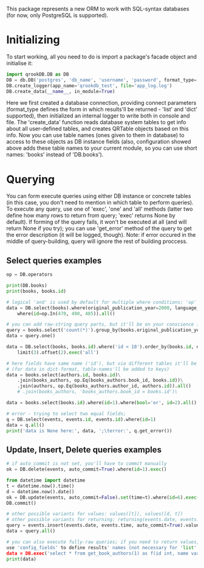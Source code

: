 This package represents a new ORM to work with SQL-syntax databases (for now, only PostgreSQL is supported).

# Initializing
To start working, all you need to do is import a package's facade object and initialise it:
```python
import qrookDB.DB as DB
DB = db.DB('postgres', 'db_name', 'username', 'password', format_type='dict')
DB.create_logger(app_name='qrookdb_test', file='app_log.log')
DB.create_data(__name__, in_module=True)
```
Here we first created a database connection, providing connect parameters (format_type defines the form
in which results'll be returned - 'list' and 'dict' supported),
then initialized an internal logger to write both in console and file.
The 'create_data' function reads database system tables to get info about all user-defined tables,
and creates QRTable objects based on this info. Now you can use table names (ones given to them in database)
to access to these objects as DB instance fields (also, configuration showed above adds these table names to
your current module, so you can use short names: 'books' instead of 'DB.books').  

# Querying
You can form execute queries using either DB instance or concrete tables (in this case, you don't need to
mention in which table to perform queries). To execute any query, use one of 'exec', 'one' and 'all' methods
(latter two define how many rows to return from query; 'exec' returns None by default). If forming of the query
fails, it won't be executed at all (and will return None if you try); you can use 'get_error' method of the query
to get the error description (it will be logged, though). Note: if error occured in the middle of query-building,
query will ignore the rest of building proccess.
## Select queries examples
```python
op = DB.operators

print(DB.books)
print(books, books.id)

# logical 'and' is used by default for multiple where conditions; 'op' module contains special operators
data = DB.select(books).where(original_publication_year=2000, language_code='eng').\
    where(id=op.In(470, 490, 485)).all()

# you can add raw-string query parts, but it'll be on your conscience in terms of security   
query = books.select('count(*)').group_by(books.original_publication_year)
data = query.one()

data = DB.select(books, books.id).where('id < 10').order_by(books.id, desc=True).\
    limit(3).offset(2).exec('all')

# here fields have same name ('id'), but via different tables it'll be ok
# (for data in dict-format, table-names'll be added to keys) 
data = books.select(authors.id, books.id)\
    .join(books_authors, op.Eq(books_authors.book_id, books.id))\
    .join(authors, op.Eq(books_authors.author_id, authors.id)).all()
    # .join(books_authors, 'books_authors.book_id = books.id')\

data = books.select(books.id).where(id=1).where(bool='or', id=2).all()

# error - trying to select two equal fields;
q = DB.select(events, events.id, events.id).where(id=1)
data = q.all()
print('data is None here:', data, ';\terror:', q.get_error())
```


## Update, Insert, Delete queries examples
```python
# if auto_commit is not set, you'll have to commit manually 
ok = DB.delete(events, auto_commit=True).where(id=1).exec()

from datetime import datetime
t = datetime.now().time()
d = datetime.now().date()
ok = DB.update(events, auto_commit=False).set(time=t).where(id=6).exec()
DB.commit()

# other possible variants for values: values([t]), values([d, t])
# other possible variants for returning: returning(events.date, events.time), returning(['date', 'time']), returning('date', 'time')
query = events.insert(events.date, events.time, auto_commit=True).values([[d, t], [None, t]]).returning('*')
data = query.all()

# you can also execute fully-raw queries; if you need to return values, 
use 'config_fields' to define results' names (not necessary for 'list' data format) 
data = DB.exec('select * from get_book_authors(1) as f(id int, name varchar)').config_fields('id', 'name').all()
print(data)
```